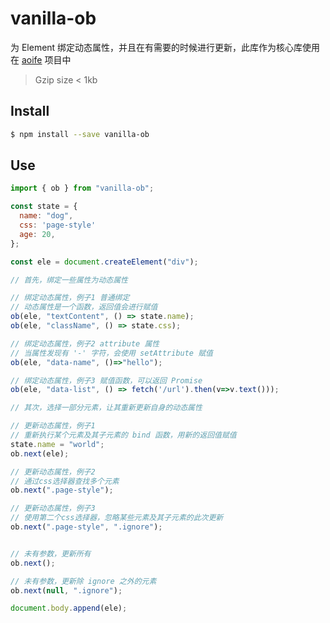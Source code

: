 # vanilla-ob

为 Element 绑定动态属性，并且在有需要的时候进行更新，此库作为核心库使用在 [aoife](https://github.com/ymzuiku/aoife) 项目中

> Gzip size < 1kb

## Install

```sh
$ npm install --save vanilla-ob
```

## Use

```js
import { ob } from "vanilla-ob";

const state = {
  name: "dog",
  css: 'page-style'
  age: 20,
};

const ele = document.createElement("div");

// 首先，绑定一些属性为动态属性

// 绑定动态属性，例子1 普通绑定
// 动态属性是一个函数，返回值会进行赋值
ob(ele, "textContent", () => state.name);
ob(ele, "className", () => state.css);

// 绑定动态属性，例子2 attribute 属性
// 当属性发现有 '-' 字符，会使用 setAttribute 赋值
ob(ele, "data-name", ()=>"hello");

// 绑定动态属性，例子3 赋值函数，可以返回 Promise
ob(ele, "data-list", () => fetch('/url').then(v=>v.text()));

// 其次，选择一部分元素，让其重新更新自身的动态属性

// 更新动态属性，例子1
// 重新执行某个元素及其子元素的 bind 函数，用新的返回值赋值
state.name = "world";
ob.next(ele);

// 更新动态属性，例子2
// 通过css选择器查找多个元素
ob.next(".page-style");

// 更新动态属性，例子3
// 使用第二个css选择器，忽略某些元素及其子元素的此次更新
ob.next(".page-style", ".ignore");


// 未有参数，更新所有
ob.next();

// 未有参数，更新除 ignore 之外的元素
ob.next(null, ".ignore");

document.body.append(ele);



```
